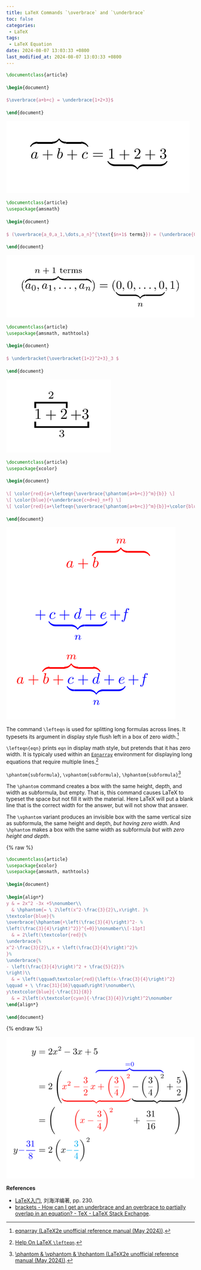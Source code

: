 ```yaml
---
title: LaTeX Commands `\overbrace` and `\underbrace`
toc: false
categories:
 - LaTeX
tags:
 - LaTeX Equation
date: 2024-08-07 13:03:33 +0800
last_modified_at: 2024-08-07 13:03:33 +0800
---
```


```latex
\documentclass{article}

\begin{document}

$\overbrace{a+b+c} = \underbrace{1+2+3}$

\end{document}
```

<img src="https://raw.githubusercontent.com/HelloWorld-1017/blog-images/main/imgs/202408071243804.png" alt="image-20240807124251813" style="zoom:67%;" />

```latex
\documentclass{article}
\usepackage{amsmath}

\begin{document}

$ (\overbrace{a_0,a_1,\dots,a_n}^{\text{$n+1$ terms}}) = (\underbrace{0,0,\dots,0}_{n}, 1) $

\end{document}
```

<img src="https://raw.githubusercontent.com/HelloWorld-1017/blog-images/main/imgs/202408071245863.png" alt="image-20240807124552762" style="zoom:67%;" />

```latex
\documentclass{article}
\usepackage{amsmath, mathtools}

\begin{document}

$ \underbracket{\overbracket{1+2}^2+3}_3 $

\end{document}
```

<img src="https://raw.githubusercontent.com/HelloWorld-1017/blog-images/main/imgs/202408071248588.png" alt="image-20240807124841558" style="zoom:67%;" />

```latex
\documentclass{article}
\usepackage{xcolor}

\begin{document}

\[ \color{red}{a+\lefteqn{\overbrace{\phantom{a+b+c}}^m}{b}} \]
\[ \color{blue}{+\underbrace{c+d+e}_n+f} \]
\[ \color{red}{a+\lefteqn{\overbrace{\phantom{a+b+c}}^m}{b}}+\color{blue}{\underbrace{c+d+e}_n+f} \]

\end{document}
```

<img src="https://raw.githubusercontent.com/HelloWorld-1017/blog-images/main/imgs/202408071252210.png" alt="image-20240807125201168" style="zoom:67%;" />

<div class="quote--left" markdown="1">

The command `\lefteqn` is used for splitting long formulas across lines. It typesets its argument in display style flush left in a box of zero width.[^3]

`\lefteqn{eqn}` prints `eqn` in display math style, but pretends that it has zero width. It is typicaly used within an [`Eqnarray`](http://www.fifi.org/doc/tetex-doc/texmf/latex/latex2e-html/ltx-223.html) environment for displaying long equations that require multiple lines.[^4]

</div>

<div class="quote--left" markdown="1">

`\phantom{subformula}`, `\vphantom{subformula}`, `\hphantom{subformula}`[^5]

The `\phantom` command creates a box with the same height, depth, and width as subformula, but empty. That is, this command causes LaTeX to typeset the space but not fill it with the material. Here LaTeX will put a blank line that is the correct width for the answer, but will not show that answer.

The `\vphantom` variant produces an invisible box with the same vertical size as subformula, the same height and depth, *but having zero width*. And `\hphantom` makes a box with the same width as subformula *but with zero height and depth*.

</div>

{% raw %}

```latex
\documentclass{article}
\usepackage{xcolor}
\usepackage{amsmath, mathtools}

\begin{document}

\begin{align*}
y & = 2x^2 -3x +5\nonumber\\
  & \hphantom{= \ 2\left(x^2-\frac{3}{2}\,x\right. }%
\textcolor{blue}{%
\overbrace{\hphantom{+\left(\frac{3}{4}\right)^2- %
\left(\frac{3}{4}\right)^2}}^{=0}}\nonumber\\[-11pt]
  & = 2\left(\textcolor{red}{%
\underbrace{%
x^2-\frac{3}{2}\,x + \left(\frac{3}{4}\right)^2}%
}%
\underbrace{%
- \left(\frac{3}{4}\right)^2 + \frac{5}{2}}%
\right)\\
  & = \left(\qquad\textcolor{red}{\left(x-\frac{3}{4}\right)^2}
\qquad + \ \frac{31}{16}\qquad\right)\nonumber\\
y\textcolor{blue}{-\frac{31}{8}}
  & = 2\left(x\textcolor{cyan}{-\frac{3}{4}}\right)^2\nonumber
\end{align*}

\end{document}
```

{% endraw %}

<img src="https://raw.githubusercontent.com/HelloWorld-1017/blog-images/main/imgs/202408071254701.png" alt="image-20240807125443640" style="zoom:67%;" />

<br>

**References**

- [LaTeX入门](https://yun.weicheng.men/Book/LaTeX%E5%85%A5%E9%97%A8.pdf), 刘海洋编著, pp. 230.
- [brackets - How can I get an underbrace and an overbrace to partially overlap in an equation? - TeX - LaTeX Stack Exchange](https://tex.stackexchange.com/questions/297/how-can-i-get-an-underbrace-and-an-overbrace-to-partially-overlap-in-an-equation).

[^3]: [eqnarray (LaTeX2e unofficial reference manual (May 2024))](https://latexref.xyz/eqnarray.html).
[^4]: [Help On LaTeX `\lefteqn`](http://www.fifi.org/doc/tetex-doc/texmf/latex/latex2e-html/lefteqn.html).
[^5]: [\phantom & \vphantom & \hphantom (LaTeX2e unofficial reference manual (May 2024))](https://latexref.xyz/_005cphantom-_0026-_005cvphantom-_0026-_005chphantom.html).

